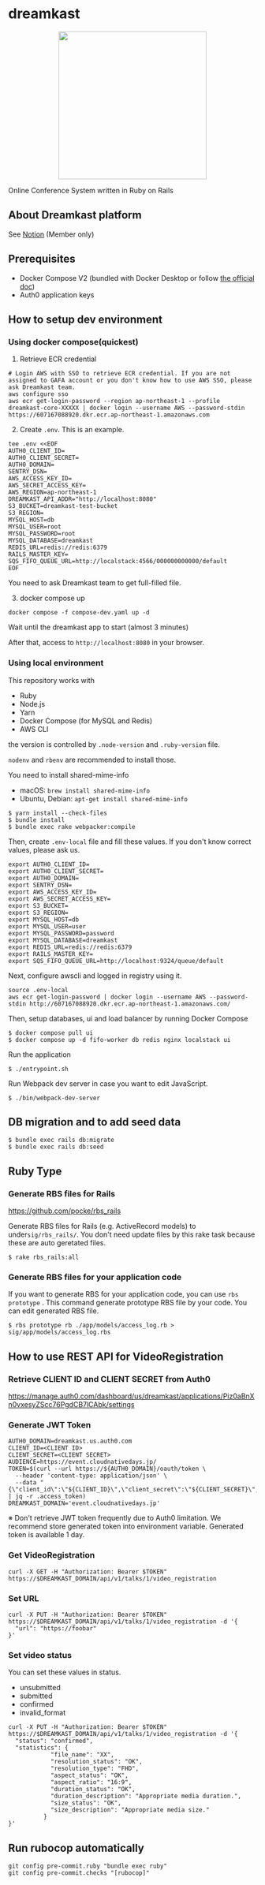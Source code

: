 # dreamkast

<div align="center">
<img src="docs/images/dreamkast.png" width="300">
</div>

Online Conference System written in Ruby on Rails

## About Dreamkast platform

See [Notion](https://www.notion.so/cloudnativedays/Dreamkast-Team-bc787244afdc45b880c014bd61891aa8) (Member only)

## Prerequisites

- Docker Compose V2 (bundled with Docker Desktop or follow [the official doc](https://docs.docker.com/compose/install/linux/)) 
- Auth0 application keys

## How to setup dev environment

### Using docker compose(quickest)

1. Retrieve ECR credential
```
# Login AWS with SSO to retrieve ECR credential. If you are not assigned to GAFA account or you don't know how to use AWS SSO, please ask Dreamkast team.
aws configure sso
aws ecr get-login-password --region ap-northeast-1 --profile dreamkast-core-XXXXX | docker login --username AWS --password-stdin https://607167088920.dkr.ecr.ap-northeast-1.amazonaws.com
```

2. Create `.env`. This is an example.
```
tee .env <<EOF
AUTH0_CLIENT_ID=
AUTH0_CLIENT_SECRET=
AUTH0_DOMAIN=
SENTRY_DSN=
AWS_ACCESS_KEY_ID=
AWS_SECRET_ACCESS_KEY=
AWS_REGION=ap-northeast-1
DREAMKAST_API_ADDR="http://localhost:8080"
S3_BUCKET=dreamkast-test-bucket
S3_REGION=
MYSQL_HOST=db
MYSQL_USER=root
MYSQL_PASSWORD=root
MYSQL_DATABASE=dreamkast
REDIS_URL=redis://redis:6379
RAILS_MASTER_KEY=
SQS_FIFO_QUEUE_URL=http://localstack:4566/000000000000/default
EOF
```

You need to ask Dreamkast team to get full-filled file.

3. docker compose up

```
docker compose -f compose-dev.yaml up -d
```

Wait until the dreamkast app to start (almost 3 minutes)

After that, access to `http://localhost:8080` in your browser.

### Using local environment

This repository works with

- Ruby
- Node.js
- Yarn
- Docker Compose (for MySQL and Redis)
- AWS CLI

the version is controlled by `.node-version` and `.ruby-version` file.

`nodenv` and `rbenv` are recommended to install those.

You need to install shared-mime-info

- macOS: `brew install shared-mime-info`
- Ubuntu, Debian: `apt-get install shared-mime-info`

```
$ yarn install --check-files
$ bundle install
$ bundle exec rake webpacker:compile
```

Then, create `.env-local` file and fill these values. If you don't know correct values, please ask us.

```
export AUTH0_CLIENT_ID=
export AUTH0_CLIENT_SECRET=
export AUTH0_DOMAIN=
export SENTRY_DSN=
export AWS_ACCESS_KEY_ID=
export AWS_SECRET_ACCESS_KEY=
export S3_BUCKET=
export S3_REGION=
export MYSQL_HOST=db
export MYSQL_USER=user
export MYSQL_PASSWORD=password
export MYSQL_DATABASE=dreamkast
export REDIS_URL=redis://redis:6379
export RAILS_MASTER_KEY=
export SQS_FIFO_QUEUE_URL=http://localhost:9324/queue/default
```

Next, configure awscli and logged in registry using it.

```
source .env-local
aws ecr get-login-password | docker login --username AWS --password-stdin http://607167088920.dkr.ecr.ap-northeast-1.amazonaws.com/
```

Then, setup databases, ui and load balancer by running Docker Compose

```
$ docker compose pull ui
$ docker compose up -d fifo-worker db redis nginx localstack ui
```

Run the application

```
$ ./entrypoint.sh
```

Run Webpack dev server in case you want to edit JavaScript.

```
$ ./bin/webpack-dev-server
```

## DB migration and to add seed data

```
$ bundle exec rails db:migrate
$ bundle exec rails db:seed
```

## Ruby Type

### Generate RBS files for Rails

https://github.com/pocke/rbs_rails

Generate RBS files for Rails (e.g. ActiveRecord models) to  under`sig/rbs_rails/`. You don't need update files by this rake task because these are auto geretated files.

```
$ rake rbs_rails:all
```

### Generate RBS files for your application code

If you want to generate RBS for your application code, you can use `rbs prototype` . This command generate prototype RBS file by your code. You can edit generated RBS file.

```
$ rbs prototype rb ./app/models/access_log.rb > sig/app/models/access_log.rbs
```

## How to use REST API for VideoRegistration

### Retrieve CLIENT ID and CLIENT SECRET from Auth0

https://manage.auth0.com/dashboard/us/dreamkast/applications/Piz0aBnXn0vxesyZScc76PgdCB7lCAbk/settings

### Generate JWT Token

```
AUTH0_DOMAIN=dreamkast.us.auth0.com
CLIENT_ID=<CLIENT ID>
CLIENT_SECRET=<CLIENT SECRET>
AUDIENCE=https://event.cloudnativedays.jp/
TOKEN=$(curl --url https://${AUTH0_DOMAIN}/oauth/token \
  --header 'content-type: application/json' \
  --data "{\"client_id\":\"${CLIENT_ID}\",\"client_secret\":\"${CLIENT_SECRET}\",\"audience\":\"${AUDIENCE}\",\"grant_type\":\"client_credentials\"}" | jq -r .access_token)
DREAMKAST_DOMAIN='event.cloudnativedays.jp'
```

※ Don't retrieve JWT token frequently due to Auth0 limitation. We recommend store generated token into environment variable. Generated token is available 1 day.

### Get VideoRegistration

```
curl -X GET -H "Authorization: Bearer $TOKEN" https://$DREAMKAST_DOMAIN/api/v1/talks/1/video_registration
```

### Set URL

```
curl -X PUT -H "Authorization: Bearer $TOKEN" https://$DREAMKAST_DOMAIN/api/v1/talks/1/video_registration -d '{
  "url": "https://foobar"
}'
```

### Set video status

You can set these values in status.

- unsubmitted
- submitted
- confirmed
- invalid_format

```
curl -X PUT -H "Authorization: Bearer $TOKEN" https://$DREAMKAST_DOMAIN/api/v1/talks/1/video_registration -d '{
  "status": "confirmed",
  "statistics": {
            "file_name": "XX",
            "resolution_status": "OK",
            "resolution_type": "FHD",
            "aspect_status": "OK",
            "aspect_ratio": "16:9",
            "duration_status": "OK",
            "duration_description": "Appropriate media duration.",
            "size_status": "OK",
            "size_description": "Appropriate media size."
          }
}'
```

## Run rubocop automatically

```
git config pre-commit.ruby "bundle exec ruby"
git config pre-commit.checks "[rubocop]"
```

